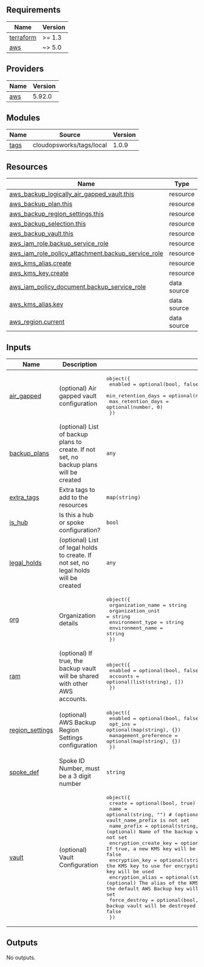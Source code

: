 ## Requirements

| Name | Version |
|------|---------|
| <a name="requirement_terraform"></a> [terraform](#requirement\_terraform) | >= 1.3 |
| <a name="requirement_aws"></a> [aws](#requirement\_aws) | ~> 5.0 |

## Providers

| Name | Version |
|------|---------|
| <a name="provider_aws"></a> [aws](#provider\_aws) | 5.92.0 |

## Modules

| Name | Source | Version |
|------|--------|---------|
| <a name="module_tags"></a> [tags](#module\_tags) | cloudopsworks/tags/local | 1.0.9 |

## Resources

| Name | Type |
|------|------|
| [aws_backup_logically_air_gapped_vault.this](https://registry.terraform.io/providers/hashicorp/aws/latest/docs/resources/backup_logically_air_gapped_vault) | resource |
| [aws_backup_plan.this](https://registry.terraform.io/providers/hashicorp/aws/latest/docs/resources/backup_plan) | resource |
| [aws_backup_region_settings.this](https://registry.terraform.io/providers/hashicorp/aws/latest/docs/resources/backup_region_settings) | resource |
| [aws_backup_selection.this](https://registry.terraform.io/providers/hashicorp/aws/latest/docs/resources/backup_selection) | resource |
| [aws_backup_vault.this](https://registry.terraform.io/providers/hashicorp/aws/latest/docs/resources/backup_vault) | resource |
| [aws_iam_role.backup_service_role](https://registry.terraform.io/providers/hashicorp/aws/latest/docs/resources/iam_role) | resource |
| [aws_iam_role_policy_attachment.backup_service_role](https://registry.terraform.io/providers/hashicorp/aws/latest/docs/resources/iam_role_policy_attachment) | resource |
| [aws_kms_alias.create](https://registry.terraform.io/providers/hashicorp/aws/latest/docs/resources/kms_alias) | resource |
| [aws_kms_key.create](https://registry.terraform.io/providers/hashicorp/aws/latest/docs/resources/kms_key) | resource |
| [aws_iam_policy_document.backup_service_role](https://registry.terraform.io/providers/hashicorp/aws/latest/docs/data-sources/iam_policy_document) | data source |
| [aws_kms_alias.key](https://registry.terraform.io/providers/hashicorp/aws/latest/docs/data-sources/kms_alias) | data source |
| [aws_region.current](https://registry.terraform.io/providers/hashicorp/aws/latest/docs/data-sources/region) | data source |

## Inputs

| Name | Description | Type | Default | Required |
|------|-------------|------|---------|:--------:|
| <a name="input_air_gapped"></a> [air\_gapped](#input\_air\_gapped) | (optional) Air gapped vault configuration | <pre>object({<br/>    enabled            = optional(bool, false)<br/>    min_retention_days = optional(number, 0)<br/>    max_retention_days = optional(number, 0)<br/>  })</pre> | <pre>{<br/>  "max_retention_days": 0,<br/>  "min_retention_days": 0<br/>}</pre> | no |
| <a name="input_backup_plans"></a> [backup\_plans](#input\_backup\_plans) | (optional) List of backup plans to create. If not set, no backup plans will be created | `any` | `{}` | no |
| <a name="input_extra_tags"></a> [extra\_tags](#input\_extra\_tags) | Extra tags to add to the resources | `map(string)` | `{}` | no |
| <a name="input_is_hub"></a> [is\_hub](#input\_is\_hub) | Is this a hub or spoke configuration? | `bool` | `false` | no |
| <a name="input_legal_holds"></a> [legal\_holds](#input\_legal\_holds) | (optional) List of legal holds to create. If not set, no legal holds will be created | `any` | `{}` | no |
| <a name="input_org"></a> [org](#input\_org) | Organization details | <pre>object({<br/>    organization_name = string<br/>    organization_unit = string<br/>    environment_type  = string<br/>    environment_name  = string<br/>  })</pre> | n/a | yes |
| <a name="input_ram"></a> [ram](#input\_ram) | (optional) If true, the backup vault will be shared with other AWS accounts. | <pre>object({<br/>    enabled  = optional(bool, false)<br/>    accounts = optional(list(string), [])<br/>  })</pre> | <pre>{<br/>  "accounts": [],<br/>  "enabled": false<br/>}</pre> | no |
| <a name="input_region_settings"></a> [region\_settings](#input\_region\_settings) | (optional) AWS Backup Region Settings configuration | <pre>object({<br/>    enabled               = optional(bool, false)<br/>    opt_ins               = optional(map(string), {})<br/>    management_preference = optional(map(string), {})<br/>  })</pre> | n/a | yes |
| <a name="input_spoke_def"></a> [spoke\_def](#input\_spoke\_def) | Spoke ID Number, must be a 3 digit number | `string` | `"001"` | no |
| <a name="input_vault"></a> [vault](#input\_vault) | (optional) Vault Configuration | <pre>object({<br/>    create                = optional(bool, true)<br/>    name                  = optional(string, "")  # (optional) Name of the backup vault, required if vault_name_prefix is not set<br/>    name_prefix           = optional(string, "")  # (optional) Name of the backup vault prefix, required if vault_name is not set<br/>    encryption_create_key = optional(bool, false) # (optional) If true, a new KMS key will be created for encryption. Default is false<br/>    encryption_key        = optional(string, "")  # (optional) The ARN of the KMS key to use for encryption. If not set, the default AWS Backup key will be used<br/>    encryption_alias      = optional(string, "")  # (optional) The alias of the KMS key to use for encryption. If not set, the default AWS Backup key will be used, or the vault_encryption_key if set<br/>    force_destroy         = optional(bool, false) # (optional) If true, the backup vault will be destroyed even if it contains backups. Default is false<br/>  })</pre> | <pre>{<br/>  "air_gapped": false,<br/>  "create": false,<br/>  "encryption_alias": "",<br/>  "encryption_key": "",<br/>  "force_destroy": false,<br/>  "name": "",<br/>  "name_prefix": ""<br/>}</pre> | no |

## Outputs

No outputs.
